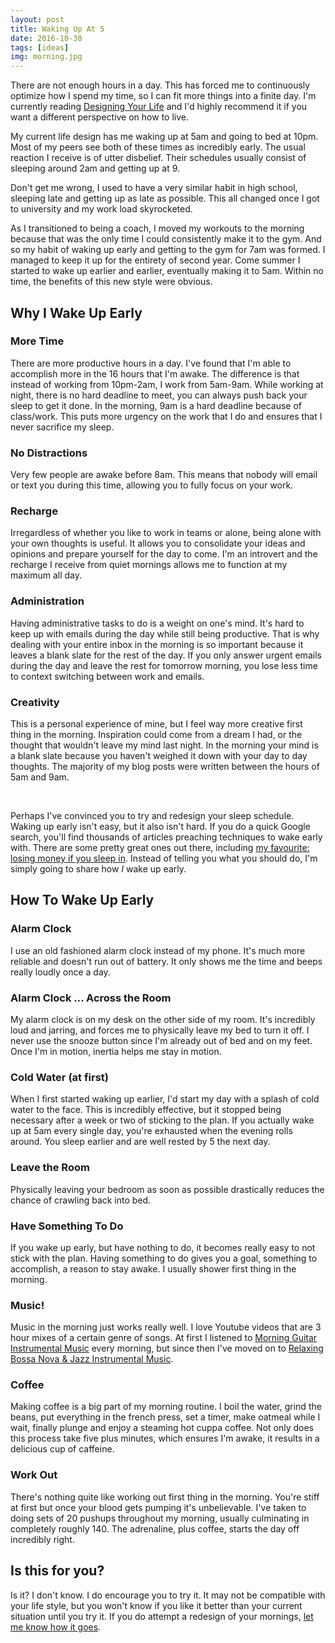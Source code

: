 ```yaml
---
layout: post
title: Waking Up At 5
date: 2016-10-30
tags: [ideas]
img: morning.jpg
---
```


There are not enough hours in a day. This has forced me to continuously optimize how I spend my time, so I can fit more things into a finite day. I'm currently reading [Designing Your Life](http://designingyour.life/) and I'd highly recommend it if you want a different perspective on how to live.

My current life design has me waking up at 5am and going to bed at 10pm. Most of my peers see both of these times as incredibly early. The usual reaction I receive is of utter disbelief. Their schedules usually consist of sleeping around 2am and getting up at 9.

Don't get me wrong, I used to have a very similar habit in high school, sleeping late and getting up as late as possible. This all changed once I got to university and my work load skyrocketed.

As I transitioned to being a coach, I moved my workouts to the morning because that was the only time I could consistently make it to the gym. And so my habit of waking up early and getting to the gym for 7am was formed. I managed to keep it up for the entirety of second year. Come summer I started to wake up earlier and earlier, eventually making it to 5am. Within no time, the benefits of this new style were obvious.

## Why I Wake Up Early

### More Time

There are more productive hours in a day. I've found that I'm able to accomplish more in the 16 hours that I'm awake. The difference is that instead of working from 10pm-2am, I work from 5am-9am. While working at night, there is no hard deadline to meet, you can always push back your sleep to get it done. In the morning, 9am is a hard deadline because of class/work. This puts more urgency on the work that I do and ensures that I never sacrifice my sleep.

### No Distractions

Very few people are awake before 8am. This means that nobody will email or text you during this time, allowing you to fully focus on your work.

### Recharge

Irregardless of whether you like to work in teams or alone, being alone with your own thoughts is useful. It allows you to consolidate your ideas and opinions and prepare yourself for the day to come. I'm an introvert and the recharge I receive from quiet mornings allows me to function at my maximum all day.

### Administration

Having administrative tasks to do is a weight on one's mind. It's hard to keep up with emails during the day while still being productive. That is why dealing with your entire inbox in the morning is so important because it leaves a blank slate for the rest of the day. If you only answer urgent emails during the day and leave the rest for tomorrow morning, you lose less time to context switching between work and emails.

### Creativity

This is a personal experience of mine, but I feel way more creative first thing in the morning. Inspiration could come from a dream I had, or the thought that wouldn't leave my mind last night. In the morning your mind is a blank slate because you haven't weighed it down with your day to day thoughts. The majority of my blog posts were written between the hours of 5am and 9am.

<br />

Perhaps I've convinced you to try and redesign your sleep schedule. Waking up early isn't easy, but it also isn't hard. If you do a quick Google search, you'll find thousands of articles preaching techniques to wake early with. There are some pretty great ones out there, including [my favourite: losing money if you sleep in](https://www.youtube.com/watch?v=DZPNqJc-Jeg). Instead of telling you what you should do, I'm simply going to share how _I_ wake up early.

## How To Wake Up Early

### Alarm Clock

I use an old fashioned alarm clock instead of my phone. It's much more reliable and doesn't run out of battery. It only shows me the time and beeps really loudly once a day.

### Alarm Clock ... Across the Room

My alarm clock is on my desk on the other side of my room. It's incredibly loud and jarring, and forces me to physically leave my bed to turn it off. I never use the snooze button since I'm already out of bed and on my feet. Once I'm in motion, inertia helps me stay in motion.

### Cold Water (at first)

When I first started waking up earlier, I'd start my day with a splash of cold water to the face. This is incredibly effective, but it stopped being necessary after a week or two of sticking to the plan. If you actually wake up at 5am every single day, you're exhausted when the evening rolls around. You sleep earlier and are well rested by 5 the next day.

### Leave the Room

Physically leaving your bedroom as soon as possible drastically reduces the chance of crawling back into bed.

### Have Something To Do

If you wake up early, but have nothing to do, it becomes really easy to not stick with the plan. Having something to do gives you a goal, something to accomplish, a reason to stay awake. I usually shower first thing in the morning.

### Music!

Music in the morning just works really well. I love Youtube videos that are 3 hour mixes of a certain genre of songs. At first I listened to [Morning Guitar Instrumental Music](https://www.youtube.com/watch?v=GsrIZ1mnOvU) every morning, but since then I've moved on to [Relaxing Bossa Nova & Jazz Instrumental Music](). 

### Coffee

Making coffee is a big part of my morning routine. I boil the water, grind the beans, put everything in the french press, set a timer, make oatmeal while I wait, finally plunge and enjoy a steaming hot cuppa coffee. Not only does this process take five plus minutes, which ensures I'm awake, it results in a delicious cup of caffeine.

### Work Out

There's nothing quite like working out first thing in the morning. You're stiff at first but once your blood gets pumping it's unbelievable. I've taken to doing sets of 20 pushups throughout my morning, usually culminating in completely roughly 140. The adrenaline, plus coffee, starts the day off incredibly right.

## Is this for you?

Is it? I don't know. I do encourage you to try it. It may not be compatible with your life style, but you won't know if you like it better than your current situation until you try it. If you do attempt a redesign of your mornings, [let me know how it goes](https://twitter.com/robertsonmcclur).
